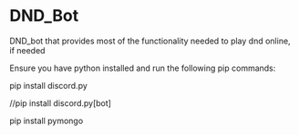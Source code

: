 # DND_Bot
DND_bot that provides most of the functionality needed to play dnd online, if needed

Ensure you have python installed and run the following pip commands:

pip install discord.py

//pip install discord.py[bot]

pip install pymongo

